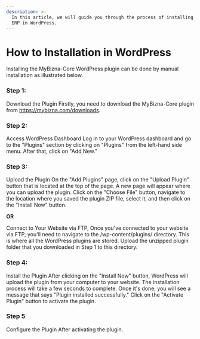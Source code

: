 ```yaml
---
description: >-
  In this article, we will guide you through the process of installing Mybizna
  ERP in WordPress.
---
```


# How to Installation in WordPress

Installing the MyBizna-Core WordPress plugin can be done by manual installation as illustrated below.&#x20;

### **Step 1:**&#x20;

Download the Plugin Firstly, you need to download the MyBizna-Core plugin from https://mybizna.com/downloads.

### **Step 2:**&#x20;

Access WordPress Dashboard Log in to your WordPress dashboard and go to the "Plugins" section by clicking on "Plugins" from the left-hand side menu. After that, click on "Add New."

### **Step 3:**

&#x20;Upload the Plugin On the "Add Plugins" page, click on the "Upload Plugin" button that is located at the top of the page. A new page will appear where you can upload the plugin. Click on the "Choose File" button, navigate to the location where you saved the plugin ZIP file, select it, and then click on the "Install Now" button.

&#x20;**OR**&#x20;

Connect to Your Website via FTP, Once you've connected to your website via FTP, you'll need to navigate to the /wp-content/plugins/ directory. This is where all the WordPress plugins are stored. Upload the unzipped plugin folder that you downloaded in Step 1 to this directory.

### **Step 4:**&#x20;

Install the Plugin After clicking on the "Install Now" button, WordPress will upload the plugin from your computer to your website. The installation process will take a few seconds to complete. Once it's done, you will see a message that says "Plugin installed successfully." Click on the "Activate Plugin" button to activate the plugin.

### **Step 5**

Configure the Plugin After activating the plugin.&#x20;

